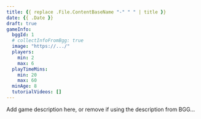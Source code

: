 ```yaml
---
title: {{ replace .File.ContentBaseName "-" " " | title }}
date: {{ .Date }}
draft: true
gameInfo:
  bggId: 1
  # collectInfoFromBgg: true
  image: "https://.../"
  players:
    min: 2
    max: 6
  playTimeMins:
    min: 20
    max: 60
  minAge: 8
  tutorialVideos: []
---
```


Add game description here, or remove if using the description from BGG...
